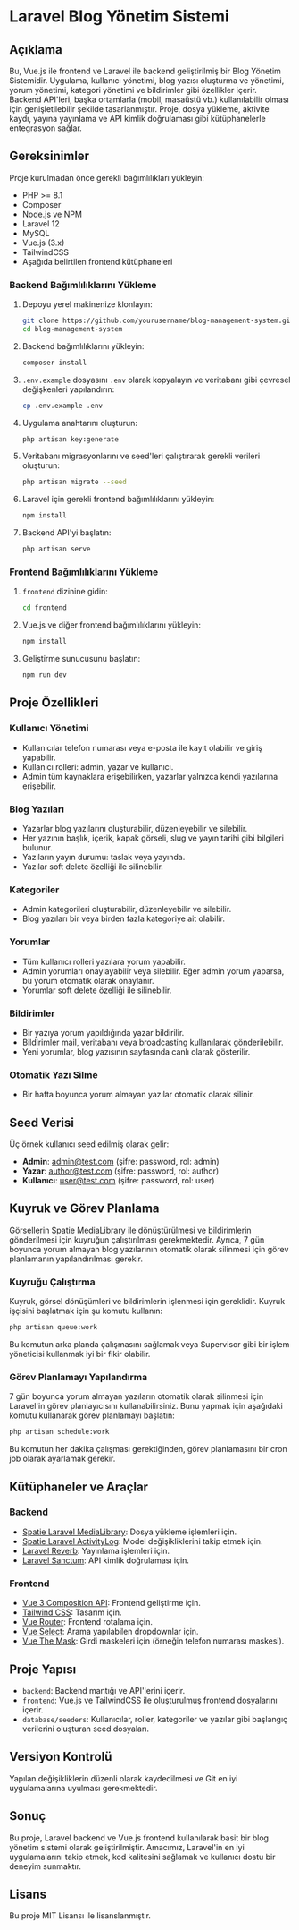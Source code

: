 # Laravel Blog Yönetim Sistemi

## Açıklama

Bu, Vue.js ile frontend ve Laravel ile backend geliştirilmiş bir Blog Yönetim Sistemidir. Uygulama, kullanıcı yönetimi, blog yazısı oluşturma ve yönetimi, yorum yönetimi, kategori yönetimi ve bildirimler gibi özellikler içerir. Backend API'leri, başka ortamlarla (mobil, masaüstü vb.) kullanılabilir olması için genişletilebilir şekilde tasarlanmıştır. Proje, dosya yükleme, aktivite kaydı, yayına yayınlama ve API kimlik doğrulaması gibi kütüphanelerle entegrasyon sağlar.

## Gereksinimler

Proje kurulmadan önce gerekli bağımlılıkları yükleyin:

- PHP >= 8.1
- Composer
- Node.js ve NPM
- Laravel 12
- MySQL
- Vue.js (3.x)
- TailwindCSS
- Aşağıda belirtilen frontend kütüphaneleri

### Backend Bağımlılıklarını Yükleme

1. Depoyu yerel makinenize klonlayın:
    ```bash
    git clone https://github.com/yourusername/blog-management-system.git
    cd blog-management-system
    ```

2. Backend bağımlılıklarını yükleyin:
    ```bash
    composer install
    ```

3. `.env.example` dosyasını `.env` olarak kopyalayın ve veritabanı gibi çevresel değişkenleri yapılandırın:
    ```bash
    cp .env.example .env
    ```

4. Uygulama anahtarını oluşturun:
    ```bash
    php artisan key:generate
    ```

5. Veritabanı migrasyonlarını ve seed'leri çalıştırarak gerekli verileri oluşturun:
    ```bash
    php artisan migrate --seed
    ```

6. Laravel için gerekli frontend bağımlılıklarını yükleyin:
    ```bash
    npm install
    ```

7. Backend API'yi başlatın:
    ```bash
    php artisan serve
    ```

### Frontend Bağımlılıklarını Yükleme

1. `frontend` dizinine gidin:
    ```bash
    cd frontend
    ```

2. Vue.js ve diğer frontend bağımlılıklarını yükleyin:
    ```bash
    npm install
    ```

3. Geliştirme sunucusunu başlatın:
    ```bash
    npm run dev
    ```

## Proje Özellikleri

### Kullanıcı Yönetimi
- Kullanıcılar telefon numarası veya e-posta ile kayıt olabilir ve giriş yapabilir.
- Kullanıcı rolleri: admin, yazar ve kullanıcı.
- Admin tüm kaynaklara erişebilirken, yazarlar yalnızca kendi yazılarına erişebilir.

### Blog Yazıları
- Yazarlar blog yazılarını oluşturabilir, düzenleyebilir ve silebilir.
- Her yazının başlık, içerik, kapak görseli, slug ve yayın tarihi gibi bilgileri bulunur.
- Yazıların yayın durumu: taslak veya yayında.
- Yazılar soft delete özelliği ile silinebilir.

### Kategoriler
- Admin kategorileri oluşturabilir, düzenleyebilir ve silebilir.
- Blog yazıları bir veya birden fazla kategoriye ait olabilir.

### Yorumlar
- Tüm kullanıcı rolleri yazılara yorum yapabilir.
- Admin yorumları onaylayabilir veya silebilir. Eğer admin yorum yaparsa, bu yorum otomatik olarak onaylanır.
- Yorumlar soft delete özelliği ile silinebilir.

### Bildirimler
- Bir yazıya yorum yapıldığında yazar bildirilir.
- Bildirimler mail, veritabanı veya broadcasting kullanılarak gönderilebilir.
- Yeni yorumlar, blog yazısının sayfasında canlı olarak gösterilir.

### Otomatik Yazı Silme
- Bir hafta boyunca yorum almayan yazılar otomatik olarak silinir.

## Seed Verisi

Üç örnek kullanıcı seed edilmiş olarak gelir:
- **Admin**: admin@test.com (şifre: password, rol: admin)
- **Yazar**: author@test.com (şifre: password, rol: author)
- **Kullanıcı**: user@test.com (şifre: password, rol: user)
 

## Kuyruk ve Görev Planlama

Görsellerin Spatie MediaLibrary ile dönüştürülmesi ve bildirimlerin gönderilmesi için kuyruğun çalıştırılması gerekmektedir. Ayrıca, 7 gün boyunca yorum almayan blog yazılarının otomatik olarak silinmesi için görev planlamanın yapılandırılması gerekir.

### Kuyruğu Çalıştırma

Kuyruk, görsel dönüşümleri ve bildirimlerin işlenmesi için gereklidir. Kuyruk işçisini başlatmak için şu komutu kullanın:

```bash
php artisan queue:work
```

Bu komutun arka planda çalışmasını sağlamak veya Supervisor gibi bir işlem yöneticisi kullanmak iyi bir fikir olabilir.

### Görev Planlamayı Yapılandırma

7 gün boyunca yorum almayan yazıların otomatik olarak silinmesi için Laravel'in görev planlayıcısını kullanabilirsiniz. Bunu yapmak için aşağıdaki komutu kullanarak görev planlamayı başlatın:

```bash
php artisan schedule:work
```

Bu komutun her dakika çalışması gerektiğinden, görev planlamasını bir cron job olarak ayarlamak gerekir.

## Kütüphaneler ve Araçlar

### Backend
- [Spatie Laravel MediaLibrary](https://spatie.be/docs/laravel-medialibrary/v11/introduction): Dosya yükleme işlemleri için.
- [Spatie Laravel ActivityLog](https://spatie.be/docs/laravel-activitylog/v4/introduction): Model değişikliklerini takip etmek için.
- [Laravel Reverb](https://laravel.com/docs/12.x/reverb): Yayınlama işlemleri için.
- [Laravel Sanctum](https://laravel.com/docs/12.x/sanctum): API kimlik doğrulaması için.

### Frontend
- [Vue 3 Composition API](https://vuejs.org/): Frontend geliştirme için.
- [Tailwind CSS](https://tailwindcss.com/): Tasarım için.
- [Vue Router](https://router.vuejs.org/): Frontend rotalama için.
- [Vue Select](https://vue-select.org/): Arama yapılabilen dropdownlar için.
- [Vue The Mask](https://vuejs-tips.github.io/vue-the-mask/): Girdi maskeleri için (örneğin telefon numarası maskesi).

## Proje Yapısı

- `backend`: Backend mantığı ve API'lerini içerir.
- `frontend`: Vue.js ve TailwindCSS ile oluşturulmuş frontend dosyalarını içerir.
- `database/seeders`: Kullanıcılar, roller, kategoriler ve yazılar gibi başlangıç verilerini oluşturan seed dosyaları.

## Versiyon Kontrolü

Yapılan değişikliklerin düzenli olarak kaydedilmesi ve Git en iyi uygulamalarına uyulması gerekmektedir.


## Sonuç

Bu proje, Laravel backend ve Vue.js frontend kullanılarak basit bir blog yönetim sistemi olarak geliştirilmiştir. Amacımız, Laravel'in en iyi uygulamalarını takip etmek, kod kalitesini sağlamak ve kullanıcı dostu bir deneyim sunmaktır.

## Lisans

Bu proje MIT Lisansı ile lisanslanmıştır.


